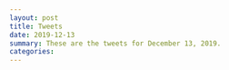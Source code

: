 ```yaml
---
layout: post
title: Tweets
date: 2019-12-13
summary: These are the tweets for December 13, 2019.
categories:
---
```


